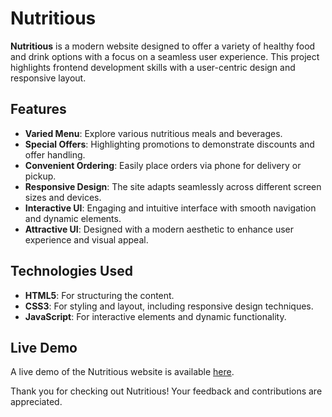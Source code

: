 # Nutritious

**Nutritious** is a modern website designed to offer a variety of healthy food and drink options with a focus on a seamless user experience. This project highlights frontend development skills with a user-centric design and responsive layout.

## Features

- **Varied Menu**: Explore various nutritious meals and beverages.
- **Special Offers**: Highlighting promotions to demonstrate discounts and offer handling.
- **Convenient Ordering**: Easily place orders via phone for delivery or pickup.
- **Responsive Design**: The site adapts seamlessly across different screen sizes and devices.
- **Interactive UI**: Engaging and intuitive interface with smooth navigation and dynamic elements.
- **Attractive UI**: Designed with a modern aesthetic to enhance user experience and visual appeal.

## Technologies Used

- **HTML5**: For structuring the content.
- **CSS3**: For styling and layout, including responsive design techniques.
- **JavaScript**: For interactive elements and dynamic functionality.

## Live Demo

A live demo of the Nutritious website is available [here](https://nutritious-theta.vercel.app/).

Thank you for checking out Nutritious! Your feedback and contributions are appreciated.
